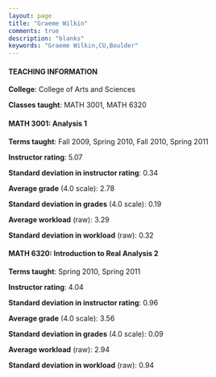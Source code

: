 ```yaml
---
layout: page
title: "Graeme Wilkin" 
comments: true
description: "blanks"
keywords: "Graeme Wilkin,CU,Boulder"
---
```

<head>
<script src="https://ajax.googleapis.com/ajax/libs/jquery/2.1.3/jquery.min.js"></script>
<script src="https://dl.dropboxusercontent.com/s/pc42nxpaw1ea4o9/highcharts.js?dl=0"></script>
<!-- <script src="../assets/js/highcharts.js"></script> -->
<style type="text/css">@font-face {
	font-family: "Bebas Neue";
	src: url(https://www.filehosting.org/file/details/544349/BebasNeue Regular.otf) format("opentype");
	}
	h1.Bebas { 
		font-family: "Bebas Neue", Verdana, Tahoma;
	}
</style>
</head>
	   
#### TEACHING INFORMATION

**College**: College of Arts and Sciences

**Classes taught**: MATH 3001, MATH 6320

#### MATH 3001: Analysis 1

**Terms taught**: Fall 2009, Spring 2010, Fall 2010, Spring 2011

**Instructor rating**: 5.07

**Standard deviation in instructor rating**: 0.34

**Average grade** (4.0 scale): 2.78

**Standard deviation in grades** (4.0 scale): 0.19

**Average workload** (raw): 3.29

**Standard deviation in workload** (raw): 0.32

#### MATH 6320: Introduction to Real Analysis 2

**Terms taught**: Spring 2010, Spring 2011

**Instructor rating**: 4.04

**Standard deviation in instructor rating**: 0.96

**Average grade** (4.0 scale): 3.56

**Standard deviation in grades** (4.0 scale): 0.09

**Average workload** (raw): 2.94

**Standard deviation in workload** (raw): 0.94

